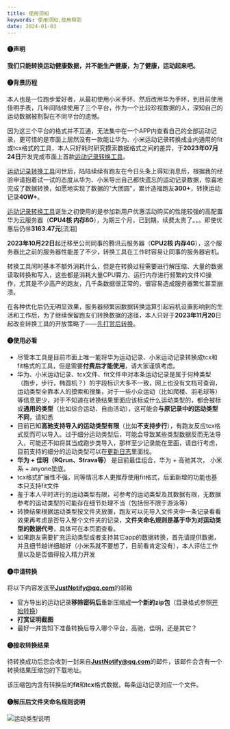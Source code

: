```yaml
---
title: 使用须知
keywords: 使用须知,使用帮助
date: 2024-01-03
---
```

#### ❶声明
**我们只能转换运动健康数据，并不能生产健康，为了健康，运动起来吧。**

#### ❷背景历程
本人也是一位跑步爱好者，从最初使用小米手环、然后改用华为手环，到目前使用佳明手表，几年间陆续使用了三个平台，作为一个比较珍视数据的人，深知自己的运动数据被割裂在不同平台的遗憾。

因为这三个平台的格式并不互通，无法集中在一个APP内查看自己的全部运动记录，更可惜的是市面上居然没有一款能让华为、小米运动记录转换成业内通用的fit或tcx格式的工具，本人只好耗时研究摸索数据格式之间的差异，于**2023年07月24日**开发完成市面上首款[运动记录转换工具](https://www.fitconverter.com)。

[运动记录转换工具](https://www.fitconverter.com)问世后，陆陆续续有跑友在今日头条上得知消息后，根据我的经验申请抱着试一试的态度从华为、小米导出自己都快遗忘的运动记录数据，惊喜地完成了数据转换，如愿地实现了数据的"大团圆"，累计造福跑友**300+**，转换运动记录**40W+**。

[运动记录转换工具](https://www.fitconverter.com)诞生之初使用的是参加新用户优惠活动购买的性能较强的高配置华为云服务器（**CPU4核 内存8G**），为期三个月，已到期，续费太贵了。。。即使优惠后仍🉐**3163.47元**[流泪]

**2023年10月22日**起迁移至公司同事的腾讯云服务器（**CPU2核 内存4G**），这个服务器比之前的服务器性能差了不少，转换工具在工作时容易让同事的服务器宕机。

转换工具闲时基本不额外消耗什么，但是在转换过程需要进行解压缩、大量的数据读取转换和写入，这些都是消耗大量CPU算力、运行内存进行频繁的文件IO操作，尤其是不少高产的跑友，几千条数据很正常的，很容易造成服务器繁忙甚至崩溃。

在各种优化后仍无明显效果，服务器频繁因数据转换运算引起宕机设置影响到的生活和工作后，为了继续保留跑友们转换数据的途径，本人只好于**2023年11月20**日起改变转换工具的开放策略了——[先打赏️后转换](/pay)。

#### ❸使用必看
- 尽管本工具是目前市面上唯一能将华为运动记录、小米运动记录转换成tcx和fit格式的工具，但是需要**付费后才能使用**，请大家谨慎考虑。
- 华为、小米运动记录、tcx文件、fit文件中对本条运动记录是属于何种类型（跑步，步行，椭圆机？）的字段标识大多不一致，网上也没有文档可查询，运动类型全靠本人的摸索和搜集，对于一些小众运动（比如爬楼、羽毛球等）等信息更少，对于不知道在转换结果里面应该标成什么运动类型的，都会被标成**通用的类型**（比如综合运动、自由活动），这可能会**与原记录中的运动类型不同**，请知悉
- 目前已知**高驰支持导入的运动类型有限**（比如**不支持步行**），有跑友反应tcx格式反而可以导入。过于细分运动类型后，可能会导致某些类型数据反而无法导入，可能还不如将其当成跑步类导入，那样至少记录能在里面，请自行考虑，目前支持的细分的运动类型可以在[更新日志](/convert/log)里面找。
- **华为 + 佳明（RQrun、Strava等）** 是目前最佳组合，华为 + 高驰其次， 小米系 + anyone垫底。
- tcx格式扩展性不强，同等情况本人更推荐使用fit格式，后面新增的功能也基本只支持fit文件
- 鉴于本人平时进行的运动类型有限，可参考的运动类型及其数据有限，无数据参考的运动类型的可能存在细节处理不当（包括但不限于游泳等）
- 转换结果根据运动类型按文件夹放置，跑友可以先导入文件夹中一条记录看看效果再考虑是否导入整个文件夹的记录，**文件夹命名规则是基于华为对运动类型的数据代号**，具体可在本页面查看。
- 如果跑友需要扩充运动类型或者支持其它app的数据转换，首先请提供数据，并且细节越详细越好（小米系就不要想了，目前看肯定没有），本人评估工作量以及是否值得投入精力开发

#### ❹申请转换
将以下内容发送至**JustNotify@qq.com**的邮箱
- 官方导出的运动记录**移除密码后**重新压缩成**一个新的zip包**（目录格式参照[开始转换](/convert/do)）
- **打赏证明截图**
- 最好一并告知下准备转换后导入哪个平台，高驰，佳明，还是其它？
 
#### ❺接收转换结果
待转换成功后您会收到一封来自**JustNotify@qq.com**的邮件，该邮件会含有一个转换结果压缩包的下载地址。

该压缩包内含有转换后的**fit**和**tcx**格式数据，每条运动记录对应一个文件。

#### ❻解压后文件夹命名规则说明

<div class="img-box">
    <img class="zfb" src="/type-intro.png" title="运动类型说明" alt="运动类型说明">
</div>
